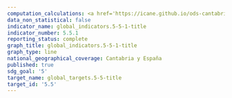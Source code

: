 ```yaml
---
computation_calculations: <a href='https://icane.github.io/ods-cantabria/assets/pdf/5.5.1.0.pdf' target='_blank'>Proporción de escaños ocupados por mujeres en a) los parlamentos nacionales y b) los gobiernos locales</a><br><a href='https://icane.github.io/ods-cantabria/assets/pdf/5.5.1.3.pdf' target='_blank'>Proporción de escaños ocupados por mujeres en a) los parlamentos nacionales y b) los gobiernos locales</a><br><a href='https://icane.github.io/ods-cantabria/assets/pdf/5.5.1.4.pdf' target='_blank'>Proporción de escaños ocupados por mujeres en a) los parlamentos nacionales y b) los gobiernos locales</a><br><a href='https://icane.github.io/ods-cantabria/assets/pdf/5.5.1.5.pdf' target='_blank'>Proporción de escaños ocupados por mujeres en a) los parlamentos nacionales y b) los gobiernos locales</a>
data_non_statistical: false
indicator_name: global_indicators.5-5-1-title
indicator_number: 5.5.1
reporting_status: complete
graph_title: global_indicators.5-5-1-title
graph_type: line
national_geographical_coverage: Cantabria y España
published: true
sdg_goal: '5'
target_name: global_targets.5-5-title
target_id: '5.5'
---
```

